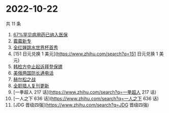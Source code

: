 # 2022-10-22

共 11 条

<!-- BEGIN -->
<!-- 最后更新时间 Sat Oct 22 2022 11:50:34 GMT+0800 (China Standard Time) -->

1. [67%罕见病用药已纳入医保](https://www.zhihu.com/search?q=67%罕见病用药已纳入医保)
1. [霉霉新专](https://www.zhihu.com/search?q=霉霉新专)
1. [全红婵跳水世界杯首秀](https://www.zhihu.com/search?q=全红婵跳水世界杯首秀)
1. [151 日元兑换 1 美元](https://www.zhihu.com/search?q=151 日元兑换 1 美元)
1. [韩检方中止起诉拜登保镖](https://www.zhihu.com/search?q=韩检方中止起诉拜登保镖)
1. [美俄两国防长通电话](https://www.zhihu.com/search?q=美俄两国防长通电话)
1. [赫尔松之战](https://www.zhihu.com/search?q=赫尔松之战)
1. [全职猎人复刊更新](https://www.zhihu.com/search?q=全职猎人复刊更新)
1. [一拳超人 217 话](https://www.zhihu.com/search?q=一拳超人 217 话)
1. [一人之下 636 话](https://www.zhihu.com/search?q=一人之下 636 话)
1. [JDG 晋级四强](https://www.zhihu.com/search?q=JDG 晋级四强)

<!-- END -->
